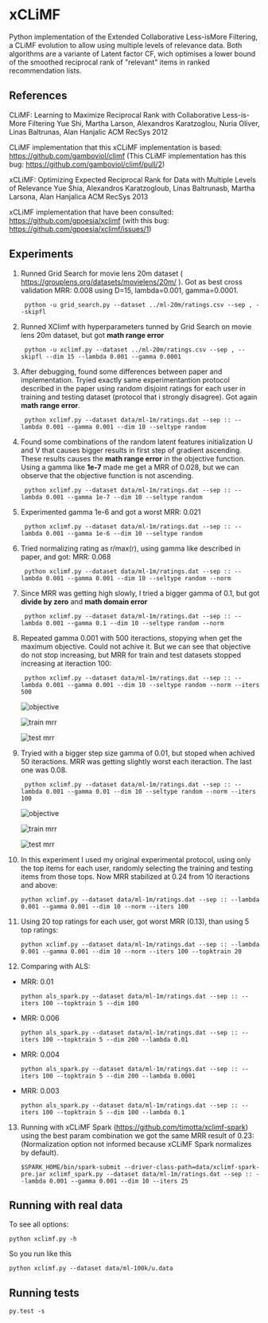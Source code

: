 xCLiMF
======

Python implementation of the Extended Collaborative Less-isMore Filtering, a 
CLiMF evolution to allow using multiple levels of relevance data. Both 
algorithms are a variante of Latent factor CF, wich optimises a lower bound of 
the smoothed reciprocal rank of "relevant" items in ranked recommendation lists.

## References

CLiMF: Learning to Maximize Reciprocal Rank with Collaborative Less-is-More Filtering
Yue Shi, Martha Larson, Alexandros Karatzoglou, Nuria Oliver, Linas Baltrunas, Alan Hanjalic
ACM RecSys 2012

CLiMF implementation that this xCLiMF implementation is based: 
https://github.com/gamboviol/climf (This CLiMF implementation has this bug:
https://github.com/gamboviol/climf/pull/2)

xCLiMF: Optimizing Expected Reciprocal Rank for Data with Multiple Levels of Relevance
Yue Shia, Alexandros Karatzogloub, Linas Baltrunasb, Martha Larsona, Alan Hanjalica
ACM RecSys 2013

xCLiMF implementation that have been consulted: 
https://github.com/gpoesia/xclimf (with this bug: 
https://github.com/gpoesia/xclimf/issues/1)

## Experiments

1. Runned Grid Search for movie lens 20m dataset ( https://grouplens.org/datasets/movielens/20m/ ). Got as best cross validation MRR: 0.008 using D=15, lambda=0.001, gamma=0.0001. 

        python -u grid_search.py --dataset ../ml-20m/ratings.csv --sep , --skipfl
    
2. Runned XClimf with hyperparameters tunned by Grid Search on movie lens 20m dataset, but got **math range error**

        python -u xclimf.py --dataset ../ml-20m/ratings.csv --sep , --skipfl --dim 15 --lambda 0.001 --gamma 0.0001
    
3. After debugging, found some differences between paper and implementation. Tryied exactly same experimentantion protocol described in the paper using random disjoint ratings for each user in training and testing dataset (protocol that i strongly disagree). Got again **math range error**.

        python xclimf.py --dataset data/ml-1m/ratings.dat --sep :: --lambda 0.001 --gamma 0.001 --dim 10 --seltype random

4. Found some combinations of the random latent features initialization U and V that causes bigger results in first step of gradient ascending. These results causes the **math range error** in the objective function. Using a gamma like **1e-7** made me get a MRR of 0.028, but we can observe that the objective function is not ascending.

        python xclimf.py --dataset data/ml-1m/ratings.dat --sep :: --lambda 0.001 --gamma 1e-7 --dim 10 --seltype random

5. Experimented gamma 1e-6 and got a worst MRR: 0.021

        python xclimf.py --dataset data/ml-1m/ratings.dat --sep :: --lambda 0.001 --gamma 1e-6 --dim 10 --seltype random

6. Tried normalizing rating as r/max(r), using gamma like described in paper, and got: MRR: 0.068

        python xclimf.py --dataset data/ml-1m/ratings.dat --sep :: --lambda 0.001 --gamma 0.001 --dim 10 --seltype random --norm

7. Since MRR was getting high slowly, I tried a bigger gamma of 0.1, but got **divide by zero** and **math domain error**

        python xclimf.py --dataset data/ml-1m/ratings.dat --sep :: --lambda 0.001 --gamma 0.1 --dim 10 --seltype random --norm

8. Repeated gamma 0.001 with 500 iteractions, stopying when get the maximum objective. Could not achive it. But we can see that objective do not stop increasing, but MRR for train and test datasets stopped increasing at iteraction 100:

        python xclimf.py --dataset data/ml-1m/ratings.dat --sep :: --lambda 0.001 --gamma 0.001 --dim 10 --seltype random --norm --iters 500

      ![objective](https://raw.githubusercontent.com/timotta/xclimf/master/tests/objective.png) 

      ![train mrr](https://raw.githubusercontent.com/timotta/xclimf/master/tests/train-mrr.png)

      ![test mrr](https://raw.githubusercontent.com/timotta/xclimf/master/tests/test-mrr.png)

9. Tryied with a bigger step size gamma of 0.01, but stoped when achived 50 iteractions. MRR was getting slightly worst each iteraction. The last one was 0.08.

        python xclimf.py --dataset data/ml-1m/ratings.dat --sep :: --lambda 0.001 --gamma 0.01 --dim 10 --seltype random --norm --iters 100

      ![objective](https://raw.githubusercontent.com/timotta/xclimf/master/tests/objective-2.png) 

      ![train mrr](https://raw.githubusercontent.com/timotta/xclimf/master/tests/train-mrr-2.png)

      ![test mrr](https://raw.githubusercontent.com/timotta/xclimf/master/tests/test-mrr-2.png)

10. In this experiment I used my original experimental protocol, using only the top items for each user, randomly selecting the training and testing items from those tops. Now MRR stabilized at 0.24 from 10 iteractions and above:

        python xclimf.py --dataset data/ml-1m/ratings.dat --sep :: --lambda 0.001 --gamma 0.001 --dim 10 --norm --iters 100
        
        
11. Using 20 top ratings for each user, got worst MRR (0.13), than using 5 top ratings:

        python xclimf.py --dataset data/ml-1m/ratings.dat --sep :: --lambda 0.001 --gamma 0.001 --dim 10 --norm --iters 100 --topktrain 20

12. Comparing with ALS:

  - MRR: 0.01

        python als_spark.py --dataset data/ml-1m/ratings.dat --sep :: --iters 100 --topktrain 5 --dim 100

  - MRR: 0.006
  
        python als_spark.py --dataset data/ml-1m/ratings.dat --sep :: --iters 100 --topktrain 5 --dim 200 --lambda 0.01

  - MRR: 0.004
  
        python als_spark.py --dataset data/ml-1m/ratings.dat --sep :: --iters 100 --topktrain 5 --dim 200 --lambda 0.0001
        
  - MRR: 0.003
  
        python als_spark.py --dataset data/ml-1m/ratings.dat --sep :: --iters 100 --topktrain 5 --dim 100 --lambda 0.1

13. Running with xCLiMF Spark (https://github.com/timotta/xclimf-spark) using 
the best param combination we got the same MRR result of 0.23: (Normalization 
option not informed because xCLiMF Spark normalizes by default).

        $SPARK_HOME/bin/spark-submit --driver-class-path=data/xclimf-spark-pre.jar xclimf_spark.py --dataset data/ml-1m/ratings.dat --sep :: --lambda 0.001 --gamma 0.001 --dim 10 --iters 25

## Running with real data

To see all options:

    python xclimf.py -h
    
So you run like this 
   
    python xclimf.py --dataset data/ml-100k/u.data
    
## Running tests

    py.test -s



